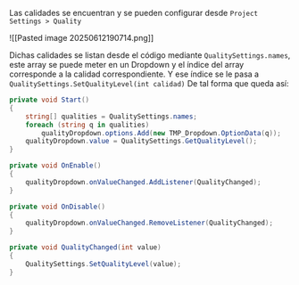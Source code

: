 Las calidades se encuentran y se pueden configurar desde `Project Settings > Quality`

![[Pasted image 20250612190714.png]]

Dichas calidades se listan desde el código mediante `QualitySettings.names`, este array se puede meter en un Dropdown y el índice del array corresponde a la calidad correspondiente. Y ese índice se le pasa a `QualitySettings.SetQualityLevel(int calidad)` De tal forma que queda así:

```cs 
private void Start()
{
    string[] qualities = QualitySettings.names;
    foreach (string q in qualities)
        qualityDropdown.options.Add(new TMP_Dropdown.OptionData(q));
    qualityDropdown.value = QualitySettings.GetQualityLevel();
}

private void OnEnable()
{
    qualityDropdown.onValueChanged.AddListener(QualityChanged);
}

private void OnDisable()
{
    qualityDropdown.onValueChanged.RemoveListener(QualityChanged);
}

private void QualityChanged(int value)
{
    QualitySettings.SetQualityLevel(value);
}
``` 

